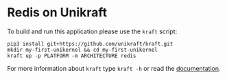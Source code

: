 # Redis on Unikraft

To build and run this application please use the `kraft` script:

    pip3 install git+https://github.com/unikraft/kraft.git
    mkdir my-first-unikernel && cd my-first-unikernel
    kraft up -p PLATFORM -m ARCHITECTURE redis

For more information about `kraft` type ```kraft -h``` or read the
[documentation](http://docs.unikraft.org).
